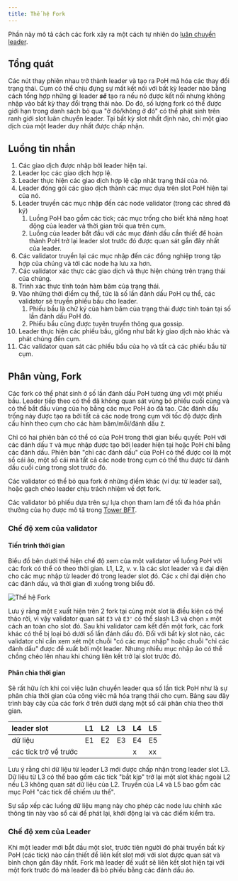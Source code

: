 ```yaml
---
title: Thế hệ Fork
---
```


Phần này mô tả cách các fork xảy ra một cách tự nhiên do [luân chuyển leader](leader-rotation.md).

## Tổng quát

Các nút thay phiên nhau trở thành leader và tạo ra PoH mã hóa các thay đổi trạng thái. Cụm có thể chịu đựng sự mất kết nối với bất kỳ leader nào bằng cách tổng hợp những gì leader _**sẽ**_ tạo ra nếu nó được kết nối nhưng không nhập vào bất kỳ thay đổi trạng thái nào. Do đó, số lượng fork có thể được giới hạn trong danh sách bỏ qua "ở đó/không ở đó" có thể phát sinh trên ranh giới slot luân chuyển leader. Tại bất kỳ slot nhất định nào, chỉ một giao dịch của một leader duy nhất được chấp nhận.

## Luồng tin nhắn

1. Các giao dịch được nhập bởi leader hiện tại.
2. Leader lọc các giao dịch hợp lệ.
3. Leader thực hiện các giao dịch hợp lệ cập nhật trạng thái của nó.
4. Leader đóng gói các giao dịch thành các mục dựa trên slot PoH hiện tại của nó.
5. Leader truyền các mục nhập đến các node validator \(trong các shred đã ký\)
   1. Luồng PoH bao gồm các tick; các mục trống cho biết khả năng hoạt động của leader và thời gian trôi qua trên cụm.
   2. Luồng của leader bắt đầu với các mục đánh dấu cần thiết để hoàn thành PoH trở lại leader slot trước đó được quan sát gần đây nhất của leader.
6. Các validator truyền lại các mục nhập đến các đồng nghiệp trong tập hợp của chúng và tới các node hạ lưu xa hơn.
7. Các validator xác thực các giao dịch và thực hiện chúng trên trạng thái của chúng.
8. Trình xác thực tính toán hàm băm của trạng thái.
9. Vào những thời điểm cụ thể, tức là số lần đánh dấu PoH cụ thể, các validator sẽ truyền phiếu bầu cho leader.
   1. Phiếu bầu là chữ ký của hàm băm của trạng thái được tính toán tại số lần đánh dấu PoH đó.
   2. Phiếu bầu cũng được tuyên truyền thông qua gossip.
10. Leader thực hiện các phiếu bầu, giống như bất kỳ giao dịch nào khác và phát chúng đến cụm.
11. Các validator quan sát các phiếu bầu của họ và tất cả các phiếu bầu từ cụm.

## Phân vùng, Fork

Các fork có thể phát sinh ở số lần đánh dấu PoH tương ứng với một phiếu bầu. Leader tiếp theo có thể đã không quan sát vùng bỏ phiếu cuối cùng và có thể bắt đầu vùng của họ bằng các mục PoH ảo đã tạo. Các đánh dấu trống này được tạo ra bởi tất cả các node trong cụm với tốc độ được định cấu hình theo cụm cho các hàm băm/mỗi/đánh dấu `Z`.

Chỉ có hai phiên bản có thể có của PoH trong thời gian biểu quyết: PoH với các đánh dấu `T` và mục nhập được tạo bởi leader hiện tại hoặc PoH chỉ bằng các đánh dấu. Phiên bản "chỉ các đánh dấu" của PoH có thể được coi là một sổ cái ảo, một sổ cái mà tất cả các node trong cụm có thể thu được từ đánh dấu cuối cùng trong slot trước đó.

Các validator có thể bỏ qua fork ở những điểm khác \(ví dụ: từ leader sai\), hoặc gạch chéo leader chịu trách nhiệm về đợt fork.

Các validator bỏ phiếu dựa trên sự lựa chọn tham lam để tối đa hóa phần thưởng của họ được mô tả trong [Tower BFT](../implemented-proposals/tower-bft.md).

### Chế độ xem của validator

#### Tiến trình thời gian

Biểu đồ bên dưới thể hiện chế độ xem của một validator về luồng PoH với các fork có thể có theo thời gian. L1, L2, v. v. là các slot leader và `E` đại diện cho các mục nhập từ leader đó trong leader slot đó. Các `x` chỉ đại diện cho các đánh dấu, và thời gian đi xuống trong biểu đồ.

![Thế hệ Fork](/img/fork-generation.svg)

Lưu ý rằng một `E` xuất hiện trên 2 fork tại cùng một slot là điều kiện có thể tháo rời, vì vậy validator quan sát `E3` và `E3'` có thể slash L3 và chọn `x` một cách an toàn cho slot đó. Sau khi validator cam kết đến một fork, các fork khác có thể bị loại bỏ dưới số lần đánh dấu đó. Đối với bất kỳ slot nào, các validator chỉ cần xem xét một chuỗi "có các mục nhập" hoặc chuỗi "chỉ các đánh dấu" được đề xuất bởi một leader. Nhưng nhiều mục nhập ảo có thể chồng chéo lên nhau khi chúng liên kết trở lại slot trước đó.

#### Phân chia thời gian

Sẽ rất hữu ích khi coi việc luân chuyển leader qua số lần tick PoH như là sự phân chia thời gian của công việc mã hóa trạng thái cho cụm. Bảng sau đây trình bày cây của các fork ở trên dưới dạng một sổ cái phân chia theo thời gian.

| leader slot           | L1 | L2 | L3 | L4 | L5 |
|:--------------------- |:-- |:-- |:-- |:-- |:-- |
| dữ liệu               | E1 | E2 | E3 | E4 | E5 |
| các tick trở về trước |    |    |    | x  | xx |

Lưu ý rằng chỉ dữ liệu từ leader L3 mới được chấp nhận trong leader slot L3. Dữ liệu từ L3 có thể bao gồm các tick "bắt kịp" trở lại một slot khác ngoài L2 nếu L3 không quan sát dữ liệu của L2. Truyền của L4 và L5 bao gồm các mục PoH "các tick để chiếm ưu thế".

Sự sắp xếp các luồng dữ liệu mạng này cho phép các node lưu chính xác thông tin này vào sổ cái để phát lại, khởi động lại và các điểm kiểm tra.

### Chế độ xem của Leader

Khi một leader mới bắt đầu một slot, trước tiên người đó phải truyền bất kỳ PoH \(các tick\) nào cần thiết để liên kết slot mới với slot được quan sát và bình chọn gần đây nhất. Fork mà leader đề xuất sẽ liên kết slot hiện tại với một fork trước đó mà leader đã bỏ phiếu bằng các đánh dấu ảo.
